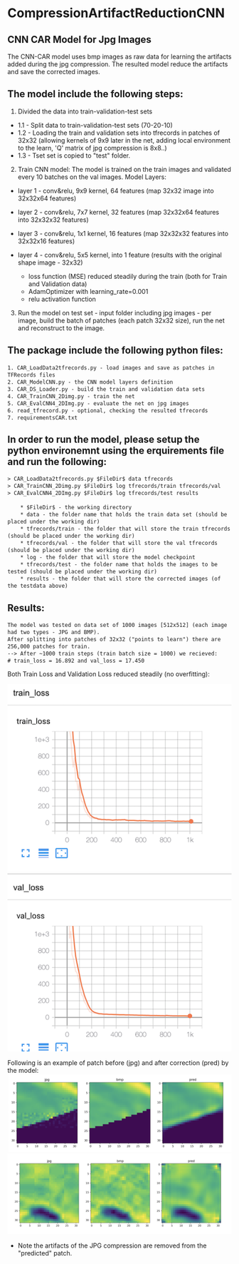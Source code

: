 # CompressionArtifactReductionCNN

## CNN CAR Model for Jpg Images 

The CNN-CAR model uses bmp images as raw data for learning the artifacts added during the jpg compression.
The resulted model reduce the artifacts and save the corrected images.

## The model include the following steps:

1. Divided the data into train-validation-test sets

- 1.1 - Split data to train-validation-test sets (70-20-10)
- 1.2 - Loading the train and validation sets into tfrecords in patches of 32x32
(allowing kernels of 9x9 later in the net, adding local environment to the learn, 'Q' matrix of jpg compression is 8x8..)
- 1.3 - Tset set is copied to "test" folder.

2. Train CNN model:
The model is trained on the train images and validated every 10 batches on the val images.
Model Layers:

  - layer 1 - conv&relu, 9x9 kernel, 64 features (map 32x32 image into 32x32x64 features)
  - layer 2 - conv&relu, 7x7 kernel, 32 features (map 32x32x64 features into 32x32x32 features)
  - layer 3 - conv&relu, 1x1 kernel, 16 features (map 32x32x32 features into 32x32x16 features)
  - layer 4 - conv&relu, 5x5 kernel, into 1 feature (results with the original shape image - 32x32)
  
	* loss function (MSE) reduced steadily during the train (both for Train and Validation data)
	* AdamOptimizer with learning_rate=0.001
	* relu activation function
	
3. Run the model on test set - input folder including jpg images - per image, build the batch of patches (each patch 32x32 size), run the net and reconstruct to the image.  


## The package include the following python files:
	1. CAR_LoadData2tfrecords.py - load images and save as patches in TFRecords files 
	2. CAR_ModelCNN.py - the CNN model layers definition
	3. CAR_DS_Loader.py - build the train and validation data sets
	4. CAR_TrainCNN_2Dimg.py - train the net
	5. CAR_EvalCNN4_2DImg.py - evaluate the net on jpg images
	6. read_tfrecord.py - optional, checking the resulted tfrecords
	7. requirementsCAR.txt

## In order to run the model, please setup the python environemnt using the erquirements file and run the following:
	> CAR_LoadData2tfrecords.py $FileDir$ data tfrecords
	> CAR_TrainCNN_2Dimg.py $FileDir$ log tfrecords/train tfrecords/val
	> CAR_EvalCNN4_2DImg.py $FileDir$ log tfrecords/test results
	
		* $FileDir$ - the working directory
		* data - the folder name that holds the train data set (should be placed under the working dir)
		* tfrecords/train - the folder that will store the train tfrecords (should be placed under the working dir)
		* tfrecords/val - the folder that will store the val tfrecords (should be placed under the working dir)
		* log - the folder that will store the model checkpoint
		* tfrecords/test - the folder name that holds the images to be tested (should be placed under the working dir)
		* results - the folder that will store the corrected images (of the testdata above)

## Results:
	The model was tested on data set of 1000 images [512x512] (each image had two types - JPG and BMP).
	After splitting into patches of 32x32 ("points to learn") there are 256,000 patches for train. 
	--> After ~1000 train steps (train batch size = 1000) we recieved:
	# train_loss = 16.892 and val_loss = 17.450
Both Train Loss and Validation Loss reduced steadily (no overfitting):
		
![Alt text](Fig0_train_val_loss.png?raw=true "Title")	

Following is an example of patch before (jpg) and after correction (pred) by the model: 
![Alt text](Fig1_step1000_loss17.png?raw=true "Title")
![Alt text](Fig2_step1480_loss14.png?raw=true "Title")
* Note the artifacts of the JPG compression are removed from the "predicted" patch.
